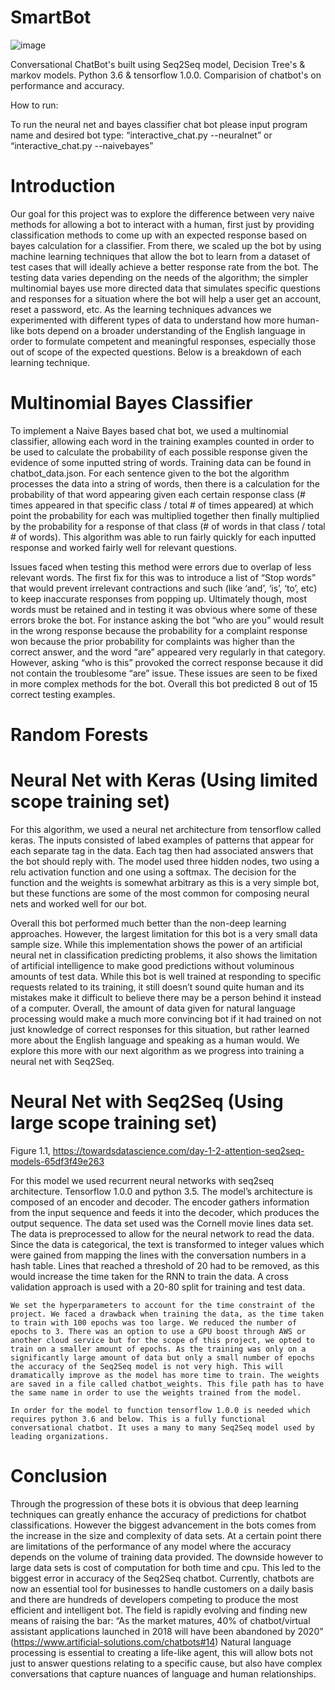 # SmartBot

![image](https://user-images.githubusercontent.com/35156624/127047027-2f35a3e2-67fa-4883-82e1-9f5395ae40f8.png)
 
Conversational ChatBot's built using Seq2Seq model, Decision Tree's & markov models. Python 3.6 & tensorflow 1.0.0. Comparision of chatbot's on performance and accuracy.

How to run:
	
To run the neural net and bayes classifier chat bot please input program name and desired bot type: “interactive_chat.py --neuralnet” or “interactive_chat.py --naivebayes” 
           


# Introduction

Our goal for this project was to explore the difference between very naive methods for allowing a bot to interact with a human, first just by providing classification methods to come up with an expected response based on bayes calculation for a classifier. From there, we scaled up the bot by using machine learning techniques that allow the bot to learn from a dataset of test cases that will ideally achieve a better response rate from the bot. The testing data varies depending on the needs of the algorithm; the simpler multinomial bayes use more directed data that simulates specific questions and responses for a situation where the bot will help a user get an account, reset a password, etc. As the learning techniques advances we experimented with different types of data to understand how more human-like bots depend on a broader understanding of the English language in order to formulate competent and meaningful responses, especially those out of scope of the expected questions. Below is a breakdown of each learning technique. 

# Multinomial Bayes Classifier

To implement a Naive Bayes based chat bot, we used a multinomial classifier, allowing each word in the training examples counted in order to be used to calculate the probability of each possible response given the evidence of some inputted string of words. Training data can be found in chatbot_data.json. For each sentence given to the bot the algorithm processes the data into a string of words, then there is a calculation for the probability of that word appearing given each certain response class (# times appeared in that specific class / total # of times appeared) at which point the probability for each was multiplied together then finally multiplied by the probability for a response of that class (# of words in that class / total # of words). This algorithm was able to run fairly quickly for each inputted response and worked fairly well for relevant questions. 

Issues faced when testing this method were errors due to overlap of less relevant words. The first fix for this was to introduce a list of “Stop words” that would prevent irrelevant contractions and such (like ‘and’, ‘is’, ‘to’, etc) to keep inaccurate responses from popping up. Ultimately though, most words must be retained and in testing it was obvious where some of these errors broke the bot. For instance asking the bot “who are you” would result in the wrong response because the probability for a complaint response won because the prior probability for complaints was higher than the correct answer, and the word “are” appeared very regularly in that category. However, asking “who is this” provoked the correct response because it did not contain the troublesome “are” issue. These issues are seen to be fixed in more complex methods for the bot. Overall this bot predicted 8 out of 15 correct testing examples. 



# Random Forests 




# Neural Net with Keras (Using limited scope training set)

For this algorithm, we used a neural net architecture from tensorflow called keras. The inputs consisted of labed examples of patterns that appear for each separate tag in the data. Each tag then had associated answers that the bot should reply with. The model used three hidden nodes, two using a relu activation function and one using a softmax. The decision for the function and the weights is somewhat arbitrary as this is a very simple bot, but these functions are some of the most common for composing neural nets and worked well for our bot. 

Overall this bot performed much better than the non-deep learning approaches. However, the largest limitation for this bot is a very small data sample size. While this implementation shows the power of an artificial neural net in classification predicting problems, it also shows the limitation of artificial intelligence to make good predictions without voluminous amounts of test data. While this bot is well trained at responding to specific requests related to its training, it still doesn’t sound quite human and its mistakes make it difficult to believe there may be a person behind it instead of a computer. Overall, the amount of data given for natural language processing would make a much more convincing bot if it had trained on not just knowledge of correct responses for this situation, but rather learned more about the English language and speaking as a human would. We explore this more with our next algorithm as we progress into training a neural net with Seq2Seq. 


# Neural Net with Seq2Seq (Using large scope training set)

Figure 1.1, https://towardsdatascience.com/day-1-2-attention-seq2seq-models-65df3f49e263

For this model we used recurrent neural networks with seq2seq architecture. Tensorflow 1.0.0 and python 3.5. The model’s architecture is composed of an encoder and decoder. The encoder gathers information from the input sequence and feeds it into the decoder, which produces the output sequence. The data set used was the Cornell movie lines data set. The data is preprocessed to allow for the neural network to read the data. Since the data is categorical, the text is transformed to integer values which were gained from mapping the lines with the conversation numbers in a hash table. Lines that reached a threshold of 20 had to be removed, as this would increase the time taken for the RNN to train the data. A cross validation approach is used with a 20-80 split for training and test data. 

	We set the hyperparameters to account for the time constraint of the project. We faced a drawback when training the data, as the time taken to train with 100 epochs was too large. We reduced the number of epochs to 3. There was an option to use a GPU boost through AWS or another cloud service but for the scope of this project, we opted to train on a smaller amount of epochs. As the training was only on a significantly large amount of data but only a small number of epochs the accuracy of the Seq2Seq model is not very high. This will dramatically improve as the model has more time to train. The weights are saved in a file called chatbot_weights. This file path has to have the same name in order to use the weights trained from the model. 

	In order for the model to function tensorflow 1.0.0 is needed which requires python 3.6 and below. This is a fully functional conversational chatbot. It uses a many to many Seq2Seq model used by leading organizations. 

# Conclusion 

Through the progression of these bots it is obvious that deep learning techniques can greatly enhance the accuracy of predictions for chatbot classifications. However the biggest advancement in the bots comes from the increase in the size and complexity of data sets. At a certain point there are limitations of the performance of any model where the accuracy depends on the volume of training data provided. The downside however to large data sets is cost of computation for both time and cpu. This led to the biggest error in accuracy of the Seq2Seq chatbot. 
Currently, chatbots are now an essential tool for businesses to handle customers on a daily basis and there are hundreds of developers competing to produce the most efficient and intelligent bot. The field is rapidly evolving and finding new means of raising the bar: “As the market matures, 40% of chatbot/virtual assistant applications launched in 2018 will have been abandoned by 2020” (https://www.artificial-solutions.com/chatbots#14) Natural language processing is essential to creating a life-like agent, this will allow bots not just to answer questions relating to a specific cause, but also have complex conversations that capture nuances of language and human relationships. 
